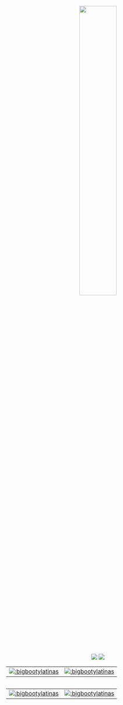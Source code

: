 <p align=center>
  <a href="https://discord.com/users/277674827215536129"><img src="https://lanyard-profile-readme.vercel.app/api/277674827215536129" width=45%></a>
</p>

<p align="center">
  <a href="https://github.com/bigbootylatinas"><img src="https://img.shields.io/github/followers/bigbootylatinas?style=for-the-badge"></img></a>
  <a href="https://github.com/bigbootylatinas"><img src="https://img.shields.io/github/stars/bigbootylatinas?style=for-the-badge"></img></a>
</p>



<table>
  <td>
<a href="https://www.roblox.com/users/53650704/profile"><img src="https://pbb.bio/profile/81777" alt=":bigbootylatinas" />
</td>
  <td>
<a href="https://www.roblox.com/users/81777/profile"><img src="https://pbb.bio/profile/4327514471" alt=":bigbootylatinas" />

</td>
</table>
<table>


<table>
<td>
<a href="https://www.roblox.com/users/4327514471/profile"><img src="https://pbb.bio/profile/4348236369" alt=":bigbootylatinas" />
</td>
<td>
<a href="https://www.roblox.com/users/4348236369/profile"><img src="https://xn--cp2a.co/profile/4287569777" alt=":bigbootylatinas" />
</td>
</table>

